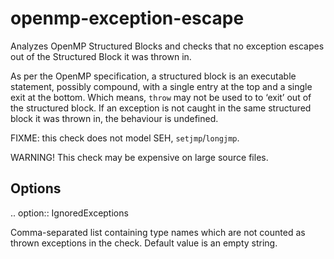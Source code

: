 openmp-exception-escape
=======================

Analyzes OpenMP Structured Blocks and checks that no exception escapes
out of the Structured Block it was thrown in.

As per the OpenMP specification, a structured block is an executable
statement, possibly compound, with a single entry at the top and a
single exit at the bottom. Which means, `throw` may not be used to to
‘exit’ out of the structured block. If an exception is not caught in the
same structured block it was thrown in, the behaviour is undefined.

FIXME: this check does not model SEH, `setjmp`/`longjmp`.

WARNING! This check may be expensive on large source files.

Options
-------

.. option:: IgnoredExceptions

Comma-separated list containing type names which are not counted as
thrown exceptions in the check. Default value is an empty string.
